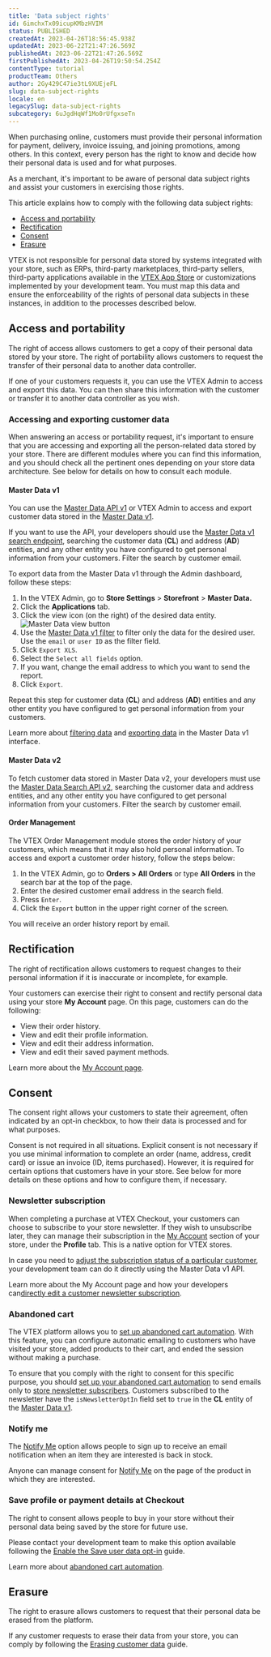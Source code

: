 ```yaml
---
title: 'Data subject rights'
id: 6imchxTx09icupKMbzHVIM
status: PUBLISHED
createdAt: 2023-04-26T18:56:45.938Z
updatedAt: 2023-06-22T21:47:26.569Z
publishedAt: 2023-06-22T21:47:26.569Z
firstPublishedAt: 2023-04-26T19:50:54.254Z
contentType: tutorial
productTeam: Others
author: 2Gy429C47ie3tL9XUEjeFL
slug: data-subject-rights
locale: en
legacySlug: data-subject-rights
subcategory: 6uJgdHqWf1Mo0rUfgxseTn
---
```


When purchasing online, customers must provide their personal information for payment, delivery, invoice issuing, and joining promotions, among others. In this context, every person has the right to know and decide how their personal data is used and for what purposes.

As a merchant, it's important to be aware of personal data subject rights and assist your customers in exercising those rights.

This article explains how to comply with the following data subject rights:
- [Access and portability](#access-and-portability)
- [Rectification](#rectification)
- [Consent](#consent)
- [Erasure](#erasure)

<div class="alert alert-danger">
VTEX is not responsible for personal data stored by systems integrated with your store, such as ERPs, third-party marketplaces, third-party sellers, third-party applications available in the <a href="https://help.vtex.com/en/tutorial/visao-geral-apps--4xfsHXyAQTjbZNuiKl6Y0e">VTEX App Store</a> or customizations implemented by your development team. You must map this data and ensure the enforceability of the rights of personal data subjects in these instances, in addition to the processes described below.
</div>

## Access and portability

The right of access allows customers to get a copy of their personal data stored by your store. The right of portability allows customers to request the transfer of their personal data to another data controller.

If one of your customers requests it, you can use the VTEX Admin to access and export this data. You can then share this information with the customer or transfer it to another data controller as you wish.

### Accessing and exporting customer data

When answering an access or portability request, it's important to ensure that you are accessing and exporting all the person-related data stored by your store. There are different modules where you can find this information, and you should check all the pertinent ones depending on your store data architecture. See below for details on how to consult each module.

#### Master Data v1

You can use the [Master Data API v1](https://developers.vtex.com/docs/api-reference/masterdata-api#get-/api/dataentities/-acronym-/search) or VTEX Admin to access and export customer data stored in the [Master Data v1](https://help.vtex.com/en/tutorial/master-data--4otjBnR27u4WUIciQsmkAw).

If you want to use the API, your developers should use the [Master Data v1 search endpoint](https://developers.vtex.com/docs/api-reference/masterdata-api#get-/api/dataentities/-acronym-/search), searching the customer data (**CL**) and address (**AD**) entities, and any other entity you have configured to get personal information from your customers. Filter the search by customer email.

To export data from the Master Data v1 through the Admin dashboard, follow these steps:

1. In the VTEX Admin, go to **Store Settings** > **Storefront** > **Master Data.**
2. Click the **Applications** tab.
3. Click the view icon (on the right) of the desired data entity.
![Master Data view button](https://images.ctfassets.net/alneenqid6w5/oYSaPi7x9Vlr4EAiufbew/601df52aab81d94c5ad3afc75103fde3/visualizar_bot__o_master_data_EN.png)
4. Use the [Master Data v1 filter](https://help.vtex.com/tutorial/filtering-data-on-master-data--tutorials_778#how-to-use-filters) to filter only the data for the desired user. Use the `email` or `user ID` as the filter field.
5. Click `Export XLS`.
6. Select the `Select all fields` option.
7. If you want, change the email address to which you want to send the report.
8. Click `Export`.

Repeat this step for customer data (**CL**) and address (**AD**) entities and any other entity you have configured to get personal information from your customers.

<div class = "alert alert-info">
Learn more about <a href="https://help.vtex.com/tutorial/filtering-data-on-master-data--tutorials_778#how-to-use-filters">filtering data</a> and <a href="https://help.vtex.com/en/tutorial/exporting-data--tutorials_1125">exporting data</a> in the Master Data v1 interface.
</div>

#### Master Data v2

To fetch customer data stored in Master Data v2, your developers must use the [Master Data Search API v2](https://developers.vtex.com/docs/api-reference/master-data-api-v2#get-/api/dataentities/-dataEntityName-/search), searching the customer data and address entities, and any other entity you have configured to get personal information from your customers. Filter the search by customer email.

#### Order Management

The VTEX Order Management module stores the order history of your customers, which means that it may also hold personal information. To access and export a customer order history, follow the steps below:

1. In the VTEX Admin, go to **Orders > All Orders** or type **All Orders** in the search bar at the top of the page. 
2. Enter the desired customer email address in the search field.
3. Press `Enter`.
4. Click the `Export` button in the upper right corner of the screen.

You will receive an order history report by email.

## Rectification

The right of rectification allows customers to request changes to their personal information if it is inaccurate or incomplete, for example.

Your customers can exercise their right to consent and rectify personal data using your store **My Account** page. On this page, customers can do the following:

- View their order history.
- View and edit their profile information.
- View and edit their address information.
- View and edit their saved payment methods.

<div class = "alert alert-info">
Learn more about the <a href="https://help.vtex.com/en/tutorial/como-funciona-a-minha-conta--2BQ3GiqhqGJTXsWVuio3Xh">My Account page</a>.
</div>

## Consent

The consent right allows your customers to state their agreement, often indicated by an opt-in checkbox, to how their data is processed and for what purposes.

Consent is not required in all situations. Explicit consent is not necessary if you use minimal information to complete an order (name, address, credit card) or issue an invoice (ID, items purchased). However, it is required for certain options that customers have in your store. See below for more details on these options and how to configure them, if necessary.

### Newsletter subscription

When completing a purchase at VTEX Checkout, your customers can choose to subscribe to your store newsletter. If they wish to unsubscribe later, they can manage their subscription in the [My Account](https://help.vtex.com/en/tutorial/como-funciona-a-minha-conta--2BQ3GiqhqGJTXsWVuio3Xh) section of your store, under the **Profile** tab. This is a native option for VTEX stores.

In case you need to [adjust the subscription status of a particular customer](https://developers.vtex.com/docs/guides/newsletter-inclusion-master-data-v1), your development team can do it directly using the Master Data v1 API.

<div class = "alert alert-info">
Learn more about the My Account page and how your developers can<a href="https://developers.vtex.com/docs/guides/newsletter-inclusion-master-data-v1">directly edit a customer newsletter subscription</a>.
</div>

### Abandoned cart

The VTEX platform allows you to [set up abandoned cart automation](https://help.vtex.com/en/tutorial/configurar-carrinho-abandonado--tutorials_740). With this feature, you can configure automatic emailing to customers who have visited your store, added products to their cart, and ended the session without making a purchase.

To ensure that you comply with the right to consent for this specific purpose, you should [set up your abandoned cart automation](https://help.vtex.com/en/tutorial/configurar-carrinho-abandonado--tutorials_740) to send emails only to [store newsletter subscribers](#newsletter-subscription). Customers subscribed to the newsletter have the `isNewsletterOptIn` field set to `true` in the **CL** entity of the [Master Data v1](https://help.vtex.com/en/tutorial/master-data--4otjBnR27u4WUIciQsmkAw).

### Notify me

The [Notify Me](https://help.vtex.com/en/tutorial/configurar-a-opcao-avise-me--2VqVifQuf6Co2KG048Yu6e) option allows people to sign up to receive an email notification when an item they are interested is back in stock.

Anyone can manage consent for [Notify Me](https://help.vtex.com/en/tutorial/configurar-a-opcao-avise-me--2VqVifQuf6Co2KG048Yu6e) on the page of the product in which they are interested.

### Save profile or payment details at Checkout

The right to consent allows people to buy in your store without their personal data being saved by the store for future use.

Please contact your development team to make this option available following the [Enable the Save user data opt-in](https://developers.vtex.com/docs/guides/enable-the-save-user-data-opt-in) guide.

<div class = "alert alert-info">
Learn more about <a href="https://help.vtex.com/en/tutorial/configurar-carrinho-abandonado--tutorials_740">abandoned cart automation</a>.
</div>

## Erasure

The right to erasure allows customers to request that their personal data be erased from the platform.

If any customer requests to erase their data from your store, you can comply by following the [Erasing customer data](https://help.vtex.com/en/tutorial/exclusao-de-dados-de-clientes--1R9Fn7A06Ifj4R9YD4JTKU) guide.

